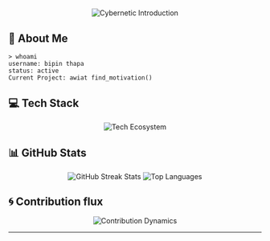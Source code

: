 # 
<div align="center">
    <img src="https://readme-typing-svg.demolab.com?font=Orbitron&weight=700&size=30&duration=3000&pause=1000&color=D54C4C&center=true&vCenter=true&width=800&lines=Hi, I'm Bipin;Django+%26+React+Developer" alt="Cybernetic Introduction" />
</div>

## 🔮 About Me
```terminal
> whoami
username: bipin thapa
status: active
Current Project: awiat find_motivation()
```

<!--## 🔗 Socials-->
<!--<div align="center">-->
<!--    <a href="https://twitter.com/tailung00"><img alt="Twitter" src="https://img.shields.io/badge/Twitter-%2366D9EF.svg?style=for-the-badge&logo=twitter&logoColor=white" /></a> -->
<!--    <a href="https://www.linkedin.com/in/bipin-thapa"><img alt="LinkedIn" src="https://img.shields.io/badge/LinkedIn-%23D54C4C.svg?style=for-the-badge&logo=linkedin&logoColor=white" /></a>-->
<!--    <a href="mailto:thapabipin139@gmail.com"><img alt="Email" src="https://img.shields.io/badge/Email-%23A6E22E.svg?style=for-the-badge&logo=gmail&logoColor=white" /></a>-->
<!--</div>-->


## 💻 Tech Stack
<div align="center">
    <img src="https://skillicons.dev/icons?i=c,python,javascript,django,react,sqlite,git,github&theme=dark" alt="Tech Ecosystem" />
</div>

## 📊 GitHub Stats
<div align="center">
    <!-- GitHub Streak Stats -->
    <img src="https://github-readme-streak-stats.herokuapp.com/?user=tailung42&theme=dark&hide_border=true&background=0D1117&ring=D54C4C&fire=FD971F&currStreakLabel=A6E22E" alt="GitHub Streak Stats" />
    <!-- GitHub Profile Stats -->
<!--     <img src="https://github-readme-stats.vercel.app/api?username=tailung42&theme=dark&hide_border=true&bg_color=0D1117&title_color=D54C4C&icon_color=FD971F&text_color=A6E22E" alt="GitHub Profile Stats" />a -->
    <!-- Most Used Languages -->
    <img src="https://github-readme-stats.vercel.app/api/top-langs/?username=tailung42&theme=dark&hide_border=true&bg_color=0D1117&title_color=D54C4C&layout=compact" alt="Top Languages" />
</div>


## 🌀 Contribution flux
<div align="center">
    <img src="https://github-readme-activity-graph.vercel.app/graph?username=tailung42&bg_color=0D1117&color=A6E22E&line=D54C4C&point=FD971F&area_color=66D9EF&title_color=D54C4C&area=true" alt="Contribution Dynamics" />
</div>

---
<!-- <div align="center"> --!>
<!--     <img src="https://komarev.com/ghpvc/?username=tailung42&color=D54C4C" alt="Interaction Counter" /> -->
<!--     <br> -->
<!--     *"Simplicity is the ultimate sophistication." - Leonardo da Vinci* 🌐🔧 -->
<!-- </div> -->
